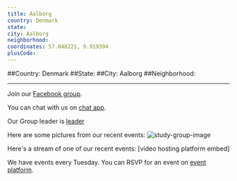```yaml
---
title: Aalborg
country: Denmark
state: 
city: Aalborg
neighborhood: 
coordinates: 57.048221, 9.919394
plusCode:
---
```


##Country: Denmark
##State: 
##City: Aalborg
##Neighborhood: 
*****
Join our [Facebook group](https://www.facebook.com/groups/free.code.camp.aalborg).

You can chat with us on [chat app]().

Our Group leader is [leader]()

Here are some pictures from our recent events:
![study-group-image]()

Here's a stream of one of our recent events:
[video hosting platform embed]

We have events every Tuesday. You can RSVP for an event on [event platform]().
